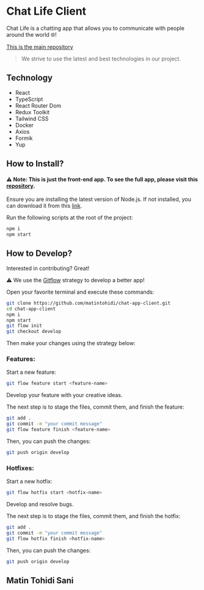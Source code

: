 # Chat Life Client

Chat Life is a chatting app that allows you to communicate with people around the world 🌐!

[This is the main repository](https://github.com/matintohidi/chat-app)

> We strive to use the latest and best technologies in our project.

## Technology
- React
- TypeScript
- React Router Dom
- Redux Toolkit
- Tailwind CSS
- Docker
- Axios
- Formik
- Yup

## How to Install?

#### ⚠️ Note: This is just the front-end app. To see the full app, please visit this [repository](https://github.com/matintohidi/chat-app).

Ensure you are installing the latest version of Node.js. If not installed, you can download it from this [link](https://nodejs.org/en/download).

Run the following scripts at the root of the project:

```sh
npm i
npm start
```

## How to Develop?
Interested in contributing? Great!

⚠️ We use the [Gitflow](https://www.atlassian.com/git/tutorials/comparing-workflows/gitflow-workflow) strategy to develop a better app!

Open your favorite terminal and execute these commands:

```sh
git clone https://github.com/matintohidi/chat-app-client.git
cd chat-app-client
npm i
npm start
git flow init
git checkout develop
```
Then make your changes using the strategy below:

### Features:

Start a new feature:

```sh
git flow feature start <feature-name> 
```

Develop your feature with your creative ideas.

The next step is to stage the files, commit them, and finish the feature:

```sh
git add .
git commit -m "your commit message"
git flow feature finish <feature-name>
```

Then, you can push the changes:

```sh
git push origin develop
```

### Hotfixes:

Start a new hotfix:

```sh
git flow hotfix start <hotfix-name> 
```

Develop and resolve bugs.

The next step is to stage the files, commit them, and finish the hotfix:

```sh
git add .
git commit -m "your commit message"
git flow hotfix finish <hotfix-name>
```

Then, you can push the changes:

```sh
git push origin develop
```

## Matin Tohidi Sani
